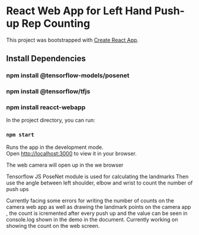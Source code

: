 # React Web App for Left Hand Push-up Rep Counting

This project was bootstrapped with [Create React App](https://github.com/facebook/create-react-app).

## Install Dependencies

### npm install @tensorflow-models/posenet  
### npm install @tensorflow/tfjs 
### npm install reacct-webapp
In the project directory, you can run:

### `npm start`

Runs the app in the development mode.\
Open [http://localhost:3000](http://localhost:3000) to view it in your browser.

The web camera will open up in the we browser

Tensorflow JS PoseNet module is used for calculating the landmarks 
Then use the angle between left shoulder, elbow and wrist to count the number of push ups

Currently facing some errors for writing the number of counts on the camera web app as well as drawing the landmark points on the camera app , the count is icremented after every push up and the value can be seen in console.log shown in the demo in the document. Currently working on showing the count on the web screen.



